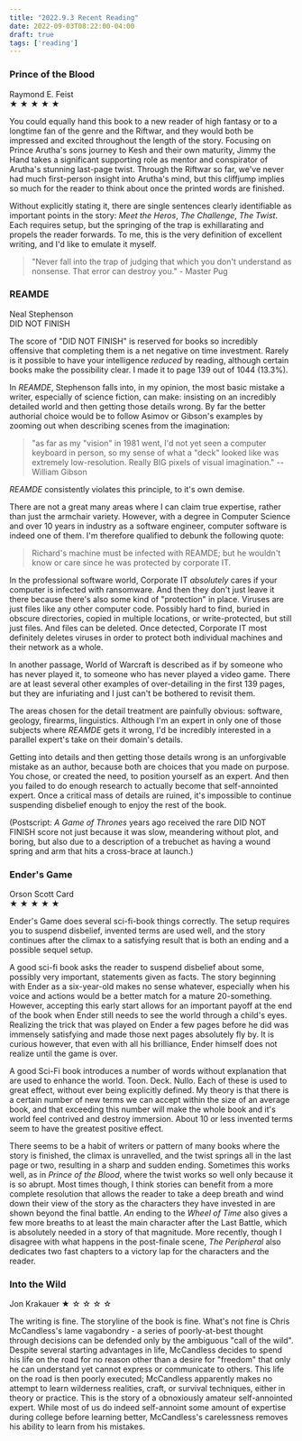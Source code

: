 ```yaml
---
title: "2022.9.3 Recent Reading"
date: 2022-09-03T08:22:00-04:00
draft: true
tags: ['reading']
---
```



### Prince of the Blood
Raymond E. Feist  
&#9733; &#9733; &#9733; &#9733; &#9733;  

You could equally hand this book to a new reader of high fantasy or to a longtime fan of the genre and the Riftwar, and they would both be impressed and excited throughout the length of the story.  Focusing on Prince Arutha's sons journey to Kesh and their own maturity, Jimmy the Hand takes a significant supporting role as mentor and conspirator of Arutha's stunning last-page twist.  Through the Riftwar so far, we've never had much first-person insight into Arutha's mind, but this cliffjump implies so much for the reader to think about once the printed words are finished.  

Without explicitly stating it, there are single sentences clearly identifiable as important points in the story: _Meet the Heros_, _The Challenge_, _The Twist_.  Each requires setup, but the springing of the trap is exhillarating and propels the reader forwards.  To me, this is the very definition of excellent writing, and I'd like to emulate it myself.

> "Never fall into the trap of judging that which you don't understand as nonsense.  That error can destroy you." - Master Pug

### REAMDE
Neal Stephenson  
DID NOT FINISH

The score of "DID NOT FINISH" is reserved for books so incredibly offensive that completing them is a net negative on time investment.  Rarely is it possible to have your intelligence _reduced_ by reading, although certain books make the possibility clear.  I made it to page 139 out of 1044 (13.3%).

In _REAMDE_, Stephenson falls into, in my opinion, the most basic mistake a writer, especially of science fiction, can make: insisting on an incredibly detailed world and then getting those details wrong.  By far the better authorial choice would be to follow Asimov or Gibson's examples by zooming out when describing scenes from the imagination:

> "as far as my "vision" in 1981 went, I'd not yet seen a computer keyboard in person, so my sense of what a "deck" looked like was extremely low-resolution. Really BIG pixels of visual imagination."  -- William Gibson

_REAMDE_ consistently violates this principle, to it's own demise.

There are not a great many areas where I can claim true expertise, rather than just the armchair variety.  However, with a degree in Computer Science and over 10 years in industry as a software engineer, computer software is indeed one of them.  I'm therefore qualified to debunk the following quote:

> Richard's machine must be infected with REAMDE; but he wouldn't know or care since he was protected by corporate IT.

In the professional software world, Corporate IT _absolutely_ cares if your computer is infected with ransomware.  And then they don't just leave it there because there's also some kind of "protection" in place.  Viruses are just files like any other computer code.  Possibly hard to find, buried in obscure directories, copied in multiple locations, or write-protected, but still just files.  And files can be deleted.  Once detected, Corporate IT most definitely deletes viruses in order to protect both individual machines and their network as a whole.

In another passage, World of Warcraft is described as if by someone who has never played it, to someone who has never played a video game.  There are at least several other examples of over-detailing in the first 139 pages, but they are infuriating and I just can't be bothered to revisit them.

The areas chosen for the detail treatment are painfully obvious: software, geology, firearms, linguistics.  Although I'm an expert in only one of those subjects where _REAMDE_ gets it wrong, I'd be incredibly interested in a parallel expert's take on their domain's details.

Getting into details and then getting those details wrong is an unforgivable mistake as an author, because both are choices that you made on purpose.  You chose, or created the need, to position yourself as an expert.  And then you failed to do enough research to actually become that self-annointed expert.  Once a critical mass of details are ruined, it's impossible to continue suspending disbelief enough to enjoy the rest of the book.  

(Postscript: _A Game of Thrones_ years ago received the rare DID NOT FINISH score not just because it was slow, meandering without plot, and boring, but also due to a description of a trebuchet as having a wound spring and arm that hits a cross-brace at launch.)


### Ender's Game
Orson Scott Card  
&#9733; &#9733; &#9733; &#9733; &#9733;  

Ender's Game does several sci-fi-book things correctly.  The setup requires you to suspend disbelief, invented terms are used well, and the story continues after the climax to a satisfying result that is both an ending and a possible sequel setup.  

A good sci-fi book asks the reader to suspend disbelief about some, possibly very important, statements given as facts.  The story beginning with Ender as a six-year-old makes no sense whatever, especially when his voice and actions would be a better match for a mature 20-something.  However, accepting this early start allows for an important payoff at the end of the book when Ender still needs to see the world through a child's eyes.  Realizing the trick that was played on Ender a few pages before he did was immensely satisfying and made those next pages absolutely fly by.  It is curious however, that even with all his brilliance, Ender himself does not realize until the game is over.

A good Sci-Fi book introduces a number of words without explanation that are used to enhance the world.  Toon.  Deck.  Nullo.  Each of these is used to great effect, without ever being explicitly defined.  My theory is that there is a certain number of new terms we can accept within the size of an average book, and that exceeding this number will make the whole book and it's world feel contrived and destroy immersion.  About 10 or less invented terms seem to have the greatest positive effect.

There seems to be a habit of writers or pattern of many books where the story is finished, the climax is unravelled, and the twist springs all in the last page or two, resulting in a sharp and sudden ending.  Sometimes this works well, as in _Prince of the Blood_, where the twist works so well only because it is so abrupt.  Most times though, I think stories can benefit from a more complete resolution that allows the reader to take a deep breath and wind down their view of the story as the characters they have invested in are shown beyond the final battle.  _An_ ending to the _Wheel of Time_ also gives a few more breaths to at least the main character after the Last Battle, which is absolutely needed in a story of that magnitude.  More recently, though I disagree with what happens in the post-finale scene, _The Peripheral_ also dedicates two fast chapters to a victory lap for the characters and the reader.


### Into the Wild
Jon Krakauer
&#9733; &#9734; &#9734; &#9734; &#9734;

The writing is fine.  The storyline of the book is fine.  What's not fine is Chris McCandless's lame vagabondry - a series of poorly-at-best thought through decisions can be defended only by the ambiguous "call of the wild".  Despite several starting advantages in life, McCandless decides to spend his life on the road for no reason other than a desire for "freedom" that only he can understand yet cannot express or communicate to others.  This life on the road is then poorly executed; McCandless apparently makes no attempt to learn wilderness realities, craft, or survival techniques, either in theory or practice.  This is the story of a obnoxiously amateur self-annointed expert.  While most of us do indeed self-annoint some amount of expertise during college before learning better, McCandless's carelessness removes his ability to learn from his mistakes.